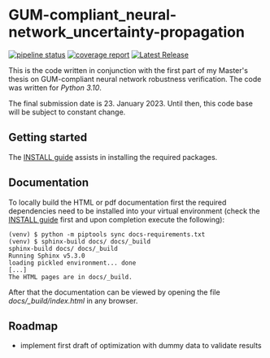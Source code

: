 # GUM-compliant_neural-network_uncertainty-propagation

[![pipeline status](https://gitlab1.ptb.de/ludwig10_masters_thesis/ilp_nn_robustness_verification/badges/main/pipeline.svg)](https://gitlab1.ptb.de/ludwig10_masters_thesis/ilp_nn_robustness_verification/-/commits/main)
[![coverage report](https://gitlab1.ptb.de/ludwig10_masters_thesis/ilp_nn_robustness_verification/badges/main/coverage.svg)](https://gitlab1.ptb.de/ludwig10_masters_thesis/ilp_nn_robustness_verification/-/commits/main)
[![Latest Release](https://gitlab1.ptb.de/ludwig10_masters_thesis/ilp_nn_robustness_verification/-/badges/release.svg)](https://gitlab1.ptb.de/ludwig10_masters_thesis/ilp_nn_robustness_verification/-/releases)

This is the code written in conjunction with the first part of my Master's thesis on 
GUM-compliant neural network robustness verification. The code was written for 
_Python 3.10_.

The final submission date is 23. January 2023. Until then, this code base will be 
subject to constant change.

## Getting started

The [INSTALL guide](INSTALL.md) assists in installing the required packages.

## Documentation

To locally build the HTML or pdf documentation first the required dependencies need 
to be installed into your virtual environment (check the [INSTALL guide](INSTALL.md) 
first and upon completion execute the following):

```shell
(venv) $ python -m piptools sync docs-requirements.txt
(venv) $ sphinx-build docs/ docs/_build
sphinx-build docs/ docs/_build
Running Sphinx v5.3.0
loading pickled environment... done
[...]
The HTML pages are in docs/_build.
```

After that the documentation can be viewed by opening the file
_docs/\_build/index.html_ in any browser.

## Roadmap

- implement first draft of optimization with dummy data to validate results
